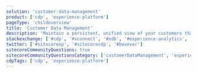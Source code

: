 ```yaml
---
solution: 'customer-data-management'
product: ['cdp', 'experience-platform']
pageType: 'childoverview'
title: 'Customer Data Management'
description: 'Maintain a persistent, unified view of your customers that is available to be leveraged in all your channels'
stackexchange: ['#cdp', '#xconnect', '#xdb', '#experience-analytics', '#personalization', '#experience-profile', '#contact-facets', '#list-manager', '#reporting', '#content-testing', '#tracking']
twitter: ['#sitecorexp', '#sitecorecdp', '#boxever']
sitecoreCommunityQuestions: true
sitecoreCommunityQuestionsCategory: ['customerDataManagement', 'experiencePlatform']
cdpTags: ['cdp', 'experience-platform']
---
```

